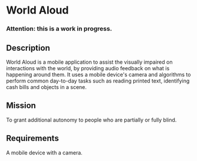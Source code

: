 # World Aloud

### Attention: this is a work in progress.

## Description
World Aloud is a mobile application to assist the visually impaired on interactions with the world, by providing audio feedback on what is happening around them. It uses a mobile device's camera and algorithms to perform common day-to-day tasks such as reading printed text, identifying cash bills and objects in a scene.

## Mission
To grant additional autonomy to people who are partially or fully blind.

## Requirements
A mobile device with a camera.
